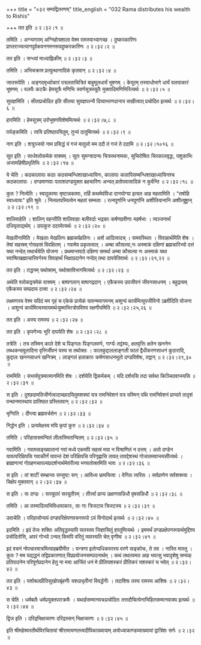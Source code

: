 +++
title = "०३२ सम्पद्वितरणम्"
title_english = "032 Rama distributes his wealth to Rishis"

+++
तत इति  ॥  २।३२।१  ॥   

  

तमिति । अग्न्यगारम् अग्निहोत्रशाला वेश्म रामस्याभ्यागच्छ । दुष्करकारिणः प्राप्तराज्यत्यागपूर्वकवनगमनरूपदुष्करकारिणः  ॥  २।३२।२  ॥   

  

तत इति । सन्ध्यां माध्याह्निकीम्  ॥  २।३२।३  ॥   

  

तमिति । अभिचक्राम प्रत्युत्थानादिकं कृतवान्  ॥  २।३२।४  ॥   

  

जातरूपेति । अङ्गदमृर्ध्वाकारं पत्रलताचित्रितं बाहुमूलधार्यं भूषणम् । केयूरम् तस्याधोभागे धार्यं वलयाकारं भूषणम् । वलयैः कटकैः हेमसूत्रैः मणिभिः स्वर्णसूत्रस्यूतैः मुक्तादिमणिभिरित्यर्थः  ॥  २।३२।५  ॥   

  

सुयज्ञमिति । सीताप्रचोदित इति सीतया सुयज्ञपत्न्यै दिव्याभरणदानाय सखीत्वात् प्रचोदित इत्यर्थः  ॥  २।३२।६  ॥   

  

हारमिति । हेमसूत्रम् उरोभूषणविशेषमित्यर्थः  ॥  २।३२।७,८  ॥   

  

पर्यङ्कमिति । त्वयि प्रतिष्ठापयितुम्, तुभ्यं दातुमित्यर्थः  ॥  २।३२।९  ॥   

  

नाग इति । शत्रुञ्जयो नाम प्रसिद्धं यं गजं मातुलो मम ददौ तं गजं ते ददामि  ॥  २।३२।१०१६  ॥   

  

सूत इति । सार्धश्लोकमेकं वाक्यम् । सूतः सुमन्त्रादन्यः चित्ररथनामकः, सुचिरोषितः चिरकालवृद्धः, पशुकाभिः अजामहिषीप्रभृतिभिः  ॥  २।३२।१७  ॥   

  

ये चेति । कठकालापाः कठाः कठसम्बन्धिशाखाध्यायिनः, कालापाः कलापिसम्बन्धिशाखाध्यायिनश्च कठकालापाः । दण्डमाणवाः पलाशदण्डयुक्ता ब्रहचारिणः अन्यत् व्रतोपवासादिकं न कुर्वन्ति  ॥  २।३२।१८  ॥   

  

कुतः ? नित्येति । स्वादुकामाः मृष्टान्नकामाः, तर्हि कथमेवंविधा दानयोग्या इत्यत आह महतामिति । "तषोहि स्वाध्यायः" इति श्रुतेः । नित्यतपस्वित्वेन महतां सम्मताः । रत्नपूर्णानि धनपूर्णानि अशीतियानानि अशीत्युष्ट्रान्  ॥  २।३२।१९  ॥   

  

शालिवाहेति । शालिन् वहन्तीति शालिवाहाः बलीवर्दाः भद्रकाः कर्षणप्रवीणाः महर्षभाः । व्यञ्जनार्थं दधिघृताद्यर्थम् । उपाकुरु ददस्वेत्यर्थः  ॥  २।३२।२०  ॥   

  

मेखलीनामिति । मेखलाः मेखलिनः ब्रह्मचर्यव्रतिनः । अर्श आदित्वादच् । समवस्थितः । विवाहार्थमिति शेषः । तेषां सहस्रम् गोसहस्रं विवक्षितम् । गवामेव प्रकृतत्वात् । अम्बा कौसल्या,नः अस्माकं दक्षिणां ब्रह्मचारिभ्यो दत्तं यथा नन्देत् तथार्चयेति योजना । प्रथमान्तपाठे दक्षिणा समर्था अम्बा कौसल्या नः अस्माकं यथा स्वाश्रितब्रह्माचारिवर्गस्य विवाहार्थं भिक्षाप्रदानेन नन्देत् तथा दापयेतिवार्थः  ॥  २।३२।२१,२२  ॥   

  

तत इति । तद्धनम् यथोक्तम्, यथोक्तविभागमित्यर्थः  ॥  २।३२।२३  ॥   

  

अथेति श्लोकद्वयमेकं वाक्यम् । बाष्पगलान् बाष्पगद्रदान् । एकैकस्य उपजीवनं जीवनसाधनम् । बहुद्रव्यम् एकैकस्य सम्प्रदाय दत्त्वा  ॥  २।३२।२४  ॥   

  

लक्ष्मणस्य वेश्म यदिदं मम गृहं च एकेकं प्रत्येकं यावन्ममागमनम् अशून्यं कार्यमित्युपजीविनो ऽब्रवीदिति योजना । अशून्यं कार्यमित्यस्यायमर्थःयुष्माभिरत्रोपविश्य रक्षणीयमिति  ॥  २।३२।२५,२६  ॥   

  

तत इति । अस्य रामस्य  ॥  २।३२।२७  ॥   

  

तत इति । कृपणेभ्यः भूरि दापयेति शेषः  ॥  २।३२।२८  ॥   

  

तत्रेति । तत्र तस्मिन् काले देशे च पिङ्गलः पिङ्गलवर्णः, गार्ग्यः तद्वंश्यः, क्षतवृत्तिः क्षतेन खननेन लब्धकन्दमूलादिना वृत्तिर्जीवनं यस्य स तथोक्तः । फालकुद्दाललाङ्गली फालं द्वैधीकरणसाधनं कुठारादि, कुद्दालः खननसाधनं खनित्रम् । लाङ्गलं हलाकारः कर्षणसाधनभूतो दण्डविशेषः, तद्वान्  ॥  २।३२।२९,३०  ॥   

  

राममिति । सभार्यपुत्रमात्मानमिति शेषः । दर्शयेति द्विकर्मकम् । यदि दर्शयसि तदा सर्वथा किञ्चिदवाप्स्यसि  ॥  २।३२।३१  ॥   

  

स इति । दुश्छदामतिजीर्णत्वादाच्छादयितुमशक्यां यत्र रामनिवेशनं यत्र यस्मिन् पथि रामनिवेशनं प्राप्यते तादृशं पन्थानमास्थाय प्रातिष्ठत प्रस्तितवान्  ॥  २।३२।३२  ॥   

  

भृग्विति । दीप्त्या ब्रह्मवर्चसेन  ॥  २।३२।३३  ॥   

  

निर्द्धन इति । प्रत्यवेक्षस्व मयि कृपां कुरु  ॥  २।३२।३४  ॥   

  

तमिति । परिहाससमन्वितं लीलास्मितान्वितम्  ॥  २।३२।३५  ॥   

  

गवामिति । गवामसङ्ख्यातानां गवां मध्ये एकमपि सहस्रं मया न विश्राणितं न दत्तम् । अतो दण्डेन यावत्परिक्षिपसि गवाकीर्णं यावन्तं देशं परिक्षिपसि परिगृह्णासि तावत् तावद्देशस्थं गोजातमवाप्स्यसीत्यर्थः । ब्राह्मणानां गोग्रहणचापल्यप्रदर्शनार्थमेवंरीत्या भगवतोक्तमिति भावः  ॥  २।३२।३६  ॥   

  

स इति । तां शाटीं सम्भ्रान्तः सन्तुष्टः सन् । आविध्य भ्रामयित्वा । वेगितः त्वरितः । सर्वप्राणेन सर्वशक्त्या । चिक्षेप मुक्तवान्  ॥  २।३२।३७  ॥   

  

स इति । सः दण्डः । सरयूपारं सरयूतीरम् । तीर्त्त्वा प्राप्य उक्षाणसन्निधौ वृषसन्निधौ  ॥  २।३२।३८  ॥   

  

तमिति । आ तस्मादित्यभिविधावाकारः, ताः गाः त्रिजटाय त्रिजटस्य  ॥  २।३२।३९  ॥   

  

उवाचेति । परिहासोप्ययं दण्डपरिक्षेपणवचनरूपो ऽयं विनोदार्थ इत्यर्थः  ॥  २।३२।४०  ॥   

  

इदमिति । इदं तेजः शक्तिः अतिवृद्धस्यापि सतस्तव जिज्ञासितुं ज्ञातुमित्यर्थः । इममर्थं दण्डप्रक्षेपणरूपार्थमुद्दिश्य प्रचोदितोसि, अपरं गोभ्यो ऽन्यत् किमपि वरितुं व्यवस्यति चेत् वृणीष्व  ॥  २।३२।४१  ॥   

  

इदं वचनं नोपचारमात्रमित्याहब्रवीमीत । यन्त्रणा इतोप्यधिकवरस्य वरणे सङ्कोचः, ते तव । नास्ति मास्तु । कुतः ? मम यद्यद्धनं तद्विप्रकारणात् विप्रप्रयोजनसम्पादनार्थम् । कथं तथात्वमत आह भवत्सु भवादृशेषु सम्यक् प्रतिपादनेन परिपूर्णप्रदानेन हेतु ना मया आर्जितं धनं मे प्रीतियशस्करं प्रीतिकरं यशस्करं च भवेत्  ॥  २।३२।४२  ॥   

  

तत इति । यशोबलप्रीतिसुखोपबृंहणीः यशःप्रभृतीनां विवर्द्धनीः । तदाशिषः तस्य रामस्य आशिषः  ॥  २।३२।४३  ॥   

  

स चेति । धर्मबलैः धर्मप्रयुक्तपराक्रमैः । यथार्हसम्मानवचःप्रचोदितः तत्तदौचित्येनाभिहितसम्मानवाक्य इत्यर्थः  ॥  २।३२।४४  ॥   

  

द्विज इति । दरिद्रभिक्षाचरणः दरिद्रस्सन् भिक्षाचरणः  ॥  २।३२।४५  ॥   

  

इति श्रीमहेश्वरतीर्थविरचितायां श्रीरामायणतत्त्वदीपिकाख्यायाम् अयोध्याकाण्डव्याख्यायां द्वात्रिंशः सर्गः  ॥  २।३२  ॥   

  

  

